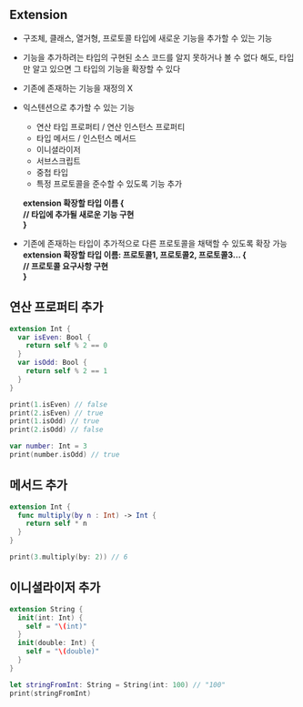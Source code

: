 ## Extension
* 구조체, 클래스, 열거형, 프로토콜 타입에 새로운 기능을 추가할 수 있는 기능
* 기능을 추가하려는 타입의 구현된 소스 코드를 알지 못하거나 볼 수 없다 해도, 타입만 알고 있으면 그 타입의 기능을 확장할 수 있다
* 기존에 존재하는 기능을 재정의 X
* 익스텐션으로 추가할 수 있는 기능
  + 연산 타입 프로퍼티 / 연산 인스턴스 프로퍼티
  + 타입 메서드 / 인스턴스 메서드
  + 이니셜라이저
  + 서브스크립트
  + 중첩 타입
  + 특정 프로토콜을 준수할 수 있도록 기능 추가
  
  **extension 확장할 타입 이름 {  
      // 타입에 추가될 새로운 기능 구현  
  }**
  
* 기존에 존재하는 타입이 추가적으로 다른 프로토콜을 채택할 수 있도록 확장 가능  
  **extension 확장할 타입 이름: 프로토콜1, 프로토콜2, 프로토콜3... {  
      // 프로토콜 요구사항 구현  
  }** 
     
## 연산 프로퍼티 추가
```swift
extension Int {
  var isEven: Bool {
    return self % 2 == 0
  }
  var isOdd: Bool {
    return self % 2 == 1
  }
}

print(1.isEven) // false
print(2.isEven) // true
print(1.isOdd) // true
print(2.isOdd) // false

var number: Int = 3
print(number.isOdd) // true
```

## 메서드 추가
```swift
extension Int {
  func multiply(by n : Int) -> Int {
    return self * n
  }
}

print(3.multiply(by: 2)) // 6
```

## 이니셜라이저 추가
```swift
extension String {
  init(int: Int) {
    self = "\(int)"
  }
  init(double: Int) {
    self = "\(double)"
  }
}

let stringFromInt: String = String(int: 100) // "100"
print(stringFromInt)
```
